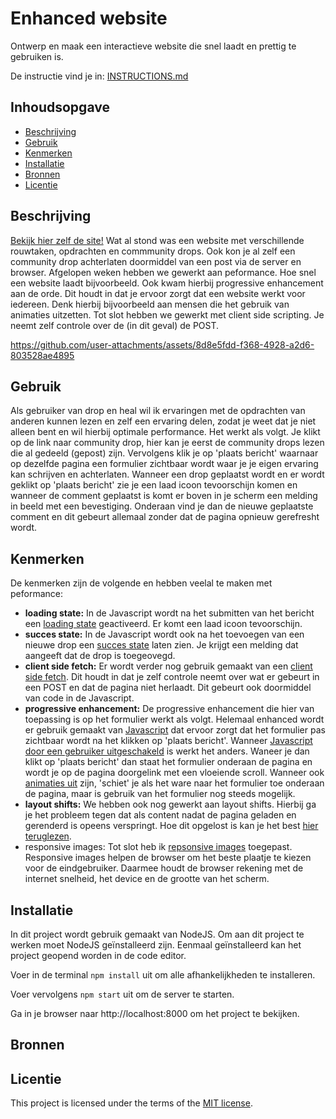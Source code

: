 
# Enhanced website
Ontwerp en maak een interactieve website die snel laadt en prettig te gebruiken is.

De instructie vind je in: [INSTRUCTIONS.md](https://github.com/fdnd-task/enhanced-website/blob/main/docs/INSTRUCTIONS.md)


## Inhoudsopgave

  * [Beschrijving](#beschrijving)
  * [Gebruik](#gebruik)
  * [Kenmerken](#kenmerken)
  * [Installatie](#installatie)
  * [Bronnen](#bronnen)
  * [Licentie](#licentie)

## Beschrijving
<!-- Bij Beschrijving staat kort beschreven wat voor project het is en wat je hebt gemaakt -->
<!-- Voeg een mooie poster visual toe 📸 -->
<!-- Voeg een link toe naar je live site 🌐-->
[Bekijk hier zelf de site!](https://user-experience-enhanced-website-pvnn.onrender.com/)
Wat al stond was een website met verschillende rouwtaken, opdrachten en commmunity drops. Ook kon je al zelf een community drop achterlaten doormiddel van een post via de server en browser. Afgelopen weken hebben we gewerkt aan peformance. Hoe snel een website laadt bijvoorbeeld. Ook kwam hierbij progressive enhancement aan de orde. Dit houdt in dat je ervoor zorgt dat een website werkt voor iedereen. Denk hierbij bijvoorbeeld aan mensen die het gebruik van animaties uitzetten. Tot slot hebben we gewerkt met client side scripting. Je neemt zelf controle over de (in dit geval) de POST.



https://github.com/user-attachments/assets/8d8e5fdd-f368-4928-a2d6-803528ae4895



## Gebruik
<!-- Bij Gebruik staat de user story, hoe het werkt en wat je er mee kan. -->
Als gebruiker van drop en heal wil ik ervaringen met de opdrachten van anderen kunnen lezen en zelf een ervaring delen, zodat je weet dat je niet alleen bent en wil hierbij optimale performance. Het werkt als volgt. Je klikt op de link naar community drop, hier kan je eerst de community drops lezen die al gedeeld (gepost) zijn. Vervolgens klik je op 'plaats bericht' waarnaar op dezelfde pagina een formulier zichtbaar wordt waar je je eigen ervaring kan schrijven en achterlaten. Wanneer een drop geplaatst wordt en er wordt geklikt op 'plaats bericht' zie je een laad icoon tevoorschijn komen en wanneer de comment geplaatst is komt er boven in je scherm een melding in beeld met een bevestiging. Onderaan vind je dan de nieuwe geplaatste comment en dit gebeurt allemaal zonder dat de pagina opnieuw gerefresht wordt. 

## Kenmerken
<!-- Bij Kenmerken staat welke technieken zijn gebruikt en hoe. Wat is de HTML structuur? Wat zijn de belangrijkste dingen in CSS? Wat is er met JS gedaan en hoe? Misschien heb je iets met NodeJS gedaan, of heb je een framwork of library gebruikt? -->
De kenmerken zijn de volgende en hebben veelal te maken met peformance:
* **loading state:** In de Javascript wordt na het submitten van het bericht een [loading state](https://github.com/julesbruins/user-experience-enhanced-website/blob/af91d9340b748b1e7ec56ffdc6d4bbd11dc6421c/public/scripteen.js#L37-L39) geactiveerd. Er komt een laad icoon tevoorschijn.
* **succes state:** In de Javascript wordt ook na het toevoegen van een nieuwe drop een [succes state](https://github.com/julesbruins/user-experience-enhanced-website/blob/af91d9340b748b1e7ec56ffdc6d4bbd11dc6421c/public/scripteen.js#L67-L72) laten zien. Je krijgt een melding dat aangeeft dat de drop is toegeovegd.
* **client side fetch:** Er wordt verder nog gebruik gemaakt van een [client side fetch](https://github.com/julesbruins/user-experience-enhanced-website/blob/af91d9340b748b1e7ec56ffdc6d4bbd11dc6421c/public/scripteen.js#L29-L73). Dit houdt in dat je zelf controle neemt over wat er gebeurt in een POST en dat de pagina niet herlaadt. Dit gebeurt ook doormiddel van code in de Javascript.
* **progressive enhancement:** De progressive enhancement die hier van toepassing is op het formulier werkt als volgt. Helemaal enhanced wordt er gebruik gemaakt van [Javascript](https://github.com/julesbruins/user-experience-enhanced-website/blob/af91d9340b748b1e7ec56ffdc6d4bbd11dc6421c/public/scripteen.js#L2-L12) dat ervoor zorgt dat het formulier pas zichtbaar wordt na het klikken op 'plaats bericht'. Wanneer [Javascript door een gebruiker uitgeschakeld](https://github.com/julesbruins/user-experience-enhanced-website/blob/af91d9340b748b1e7ec56ffdc6d4bbd11dc6421c/public/styles/community-drops.css#L1C1-L5C2) is werkt het anders. Waneer je dan klikt op 'plaats bericht' dan staat het formulier onderaan de pagina en wordt je op de pagina doorgelink met een vloeiende scroll. Wanneer ook [animaties uit](https://github.com/julesbruins/user-experience-enhanced-website/blob/af91d9340b748b1e7ec56ffdc6d4bbd11dc6421c/views/community-drops.liquid#L37-L48) zijn, 'schiet' je als het ware naar het formulier toe onderaan de pagina, maar is gebruik van het formulier nog steeds mogelijk. 
* **layout shifts:** We hebben ook nog gewerkt aan layout shifts. Hierbij ga je het probleem tegen dat als content nadat de pagina geladen en gerenderd is opeens verspringt. Hoe dit opgelost is kan je het best [hier teruglezen](https://github.com/julesbruins/user-experience-enhanced-website/issues/8).
* responsive images: Tot slot heb ik [repsonsive images](https://github.com/julesbruins/user-experience-enhanced-website/blob/6f1385141bca73a9f492ee3eddda8cf9a5aa80b3/views/task.liquid#L44-L48) toegepast. Responsive images helpen de browser om het beste plaatje te kiezen voor de eindgebruiker. Daarmee houdt de browser rekening met de internet snelheid, het device en de grootte van het scherm.

## Installatie
<!-- Bij Installatie staat hoe een andere developer aan jouw repo kan werken -->
In dit project wordt gebruik gemaakt van NodeJS. Om aan dit project te werken moet NodeJS geïnstalleerd zijn. Eenmaal geïnstalleerd kan het project geopend worden in de code editor.

Voer in de terminal `npm install` uit om alle afhankelijkheden te installeren.

Voer vervolgens `npm start` uit om de server te starten.

Ga in je browser naar http://localhost:8000 om het project te bekijken.

## Bronnen

## Licentie

This project is licensed under the terms of the [MIT license](./LICENSE).
